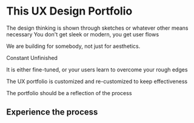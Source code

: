 # This UX Design Portfolio

The design thinking is shown through sketches or whatever other means necessary You don't get sleek or modern, you get user flows

We are building for somebody, not just for aesthetics.

Constant Unfinished

It is either fine-tuned, or your users learn to overcome your rough edges

The UX portfolio is customized and re-customized to keep effectiveness

The portfolio should be a reflection of the process

## Experience the process
